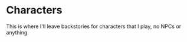 # Characters

This is where I'll leave backstories for characters that I play, no NPCs or anything.
